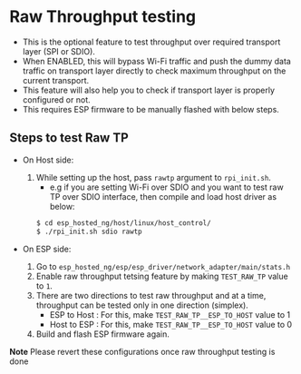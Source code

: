 # Raw Throughput testing

- This is the optional feature to test throughput over required transport layer (SPI or SDIO).
- When ENABLED, this will bypass Wi-Fi traffic and push the dummy data traffic on transport layer directly to check maximum throughput on the current transport.
- This feature will also help you to check if transport layer is properly configured or not.
- This requires ESP firmware to be manually flashed with below steps.

## Steps to test Raw TP

- On Host side:
    1. While setting up the host, pass `rawtp` argument to `rpi_init.sh`.
        - e.g if you are setting Wi-Fi over SDIO and you want to test raw TP over SDIO interface, then compile and load host driver as below:
        ```sh
        $ cd esp_hosted_ng/host/linux/host_control/
        $ ./rpi_init.sh sdio rawtp
        ```

- On ESP side:
	1. Go to `esp_hosted_ng/esp/esp_driver/network_adapter/main/stats.h`
	2. Enable raw throughput tetsing feature by making `TEST_RAW_TP` value to `1`.
	3. There are two directions to test raw throughput and at a time, throughput can be tested only in one direction (simplex).
	    - ESP to Host : For this, make `TEST_RAW_TP__ESP_TO_HOST` value to 1
	    - Host to ESP : For this, make `TEST_RAW_TP__ESP_TO_HOST` value to 0
	4. Build and flash ESP firmware again.

**Note**
Please revert these configurations once raw throughput testing is done
